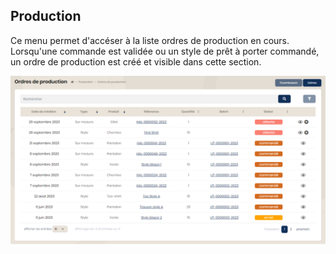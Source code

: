 ## Production

Ce menu permet d'accéser à la liste ordres de production en cours. Lorsqu'une commande est validée ou un style de prêt à porter commandé, un ordre de production est créé et visible dans cette section.

<img src="../Images/Overview/Production.png" alt="Production" class="shadow-sm" />
